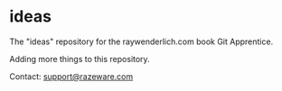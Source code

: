 # ideas
The "ideas" repository for the raywenderlich.com book Git Apprentice.

Adding more things to this repository.

Contact: support@razeware.com
